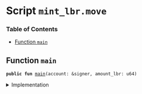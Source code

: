 
<a name="SCRIPT"></a>

# Script `mint_lbr.move`

### Table of Contents

-  [Function `main`](#SCRIPT_main)



<a name="SCRIPT_main"></a>

## Function `main`



<pre><code><b>public</b> <b>fun</b> <a href="#SCRIPT_main">main</a>(account: &signer, amount_lbr: u64)
</code></pre>



<details>
<summary>Implementation</summary>


<pre><code><b>fun</b> <a href="#SCRIPT_main">main</a>(account: &signer, amount_lbr: u64) {
    <b>let</b> sender = <a href="../../modules/doc/Signer.md#0x0_Signer_address_of">Signer::address_of</a>(account);
    <b>let</b> coin1_balance = <a href="../../modules/doc/LibraAccount.md#0x0_LibraAccount_balance">LibraAccount::balance</a>&lt;<a href="../../modules/doc/Coin1.md#0x0_Coin1">Coin1</a>&gt;(sender);
    <b>let</b> coin2_balance = <a href="../../modules/doc/LibraAccount.md#0x0_LibraAccount_balance">LibraAccount::balance</a>&lt;<a href="../../modules/doc/Coin2.md#0x0_Coin2">Coin2</a>&gt;(sender);
    <b>let</b> coin1 = <a href="../../modules/doc/LibraAccount.md#0x0_LibraAccount_withdraw_from">LibraAccount::withdraw_from</a>&lt;<a href="../../modules/doc/Coin1.md#0x0_Coin1">Coin1</a>&gt;(account, coin1_balance);
    <b>let</b> coin2 = <a href="../../modules/doc/LibraAccount.md#0x0_LibraAccount_withdraw_from">LibraAccount::withdraw_from</a>&lt;<a href="../../modules/doc/Coin2.md#0x0_Coin2">Coin2</a>&gt;(account, coin2_balance);
    <b>let</b> (lbr, coin1, coin2) = <a href="../../modules/doc/LBR.md#0x0_LBR_create">LBR::create</a>(amount_lbr, coin1, coin2);
    <a href="../../modules/doc/LibraAccount.md#0x0_LibraAccount_deposit_to">LibraAccount::deposit_to</a>(account, lbr);
    <a href="../../modules/doc/LibraAccount.md#0x0_LibraAccount_deposit_to">LibraAccount::deposit_to</a>(account, coin1);
    <a href="../../modules/doc/LibraAccount.md#0x0_LibraAccount_deposit_to">LibraAccount::deposit_to</a>(account, coin2);
}
</code></pre>



</details>
